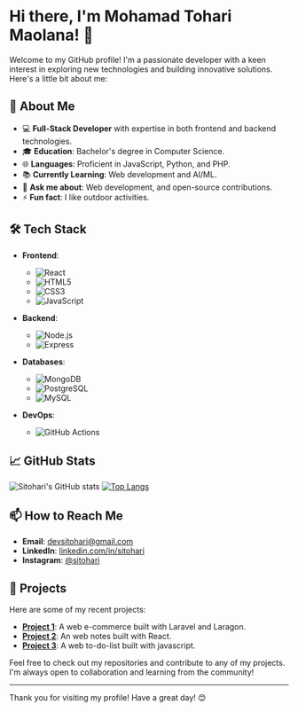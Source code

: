 # Hi there, I'm Mohamad Tohari Maolana! 👋

Welcome to my GitHub profile! I'm a passionate developer with a keen interest in exploring new technologies and building innovative solutions. Here's a little bit about me:

## 🌟 About Me

- 💻 **Full-Stack Developer** with expertise in both frontend and backend technologies.
- 🎓 **Education**: Bachelor's degree in Computer Science.
- 🌐 **Languages**: Proficient in JavaScript, Python, and PHP.
- 📚 **Currently Learning**: Web development and AI/ML.
- 💬 **Ask me about**: Web development, and open-source contributions.
- ⚡ **Fun fact**: I like outdoor activities.

## 🛠️ Tech Stack

- **Frontend**: 
  - ![React](https://img.shields.io/badge/-React-61DAFB?logo=react&logoColor=white&style=for-the-badge)
  - ![HTML5](https://img.shields.io/badge/-HTML5-E34F26?logo=html5&logoColor=white&style=for-the-badge)
  - ![CSS3](https://img.shields.io/badge/-CSS3-1572B6?logo=css3&logoColor=white&style=for-the-badge)
  - ![JavaScript](https://img.shields.io/badge/-JavaScript-F7DF1E?logo=javascript&logoColor=black&style=for-the-badge)

- **Backend**: 
  - ![Node.js](https://img.shields.io/badge/-Node.js-339933?logo=node.js&logoColor=white&style=for-the-badge)
  - ![Express](https://img.shields.io/badge/-Express-000000?logo=express&logoColor=white&style=for-the-badge)
  
- **Databases**: 
  - ![MongoDB](https://img.shields.io/badge/-MongoDB-47A248?logo=mongodb&logoColor=white&style=for-the-badge)
  - ![PostgreSQL](https://img.shields.io/badge/-PostgreSQL-336791?logo=postgresql&logoColor=white&style=for-the-badge)
  - ![MySQL](https://img.shields.io/badge/-MySQL-4479A1?logo=mysql&logoColor=white&style=for-the-badge)

- **DevOps**: 
  - ![GitHub Actions](https://img.shields.io/badge/-GitHub%20Actions-2088FF?logo=github-actions&logoColor=white&style=for-the-badge)


## 📈 GitHub Stats

![Sitohari's GitHub stats](https://github-readme-stats.vercel.app/api?username=sitohari&show_icons=true&theme=radical)
[![Top Langs](https://github-readme-stats.vercel.app/api/top-langs/?username=sitohari&layout=compact&theme=radical)](https://github.com/anuraghazra/github-readme-stats)

## 📫 How to Reach Me

- **Email**: [devsitohari@gmail.com](mailto:devsitohari@gmail.com)
- **LinkedIn**: [linkedin.com/in/sitohari](https://www.linkedin.com/in/tohari-maolana-863946270/)
- **Instagram**: [@sitohari](https://www.instagram.com/toharimaolana/)

## 📂 Projects

Here are some of my recent projects:

- [**Project 1**](https://github.com/sitohari/e-commerce): A web e-commerce built with Laravel and Laragon.
- [**Project 2**](https://github.com/sitohari/note-app): An web  notes built with React.
- [**Project 3**](https://github.com/sitohari/todoapp): A web to-do-list built with javascript.

Feel free to check out my repositories and contribute to any of my projects. I'm always open to collaboration and learning from the community!

---

Thank you for visiting my profile! Have a great day! 😊
